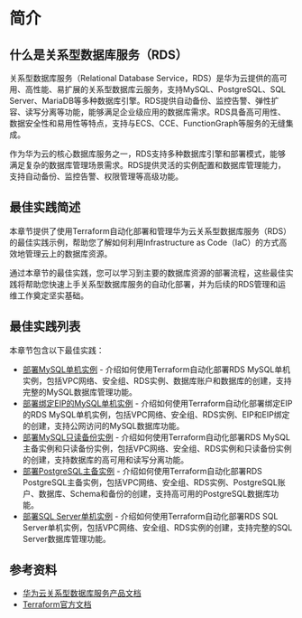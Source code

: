 # 简介

## 什么是关系型数据库服务（RDS）

关系型数据库服务（Relational Database Service，RDS）是华为云提供的高可用、高性能、易扩展的关系型数据库云服务，支持MySQL、PostgreSQL、SQL Server、MariaDB等多种数据库引擎。RDS提供自动备份、监控告警、弹性扩容、读写分离等功能，能够满足企业级应用的数据库需求。RDS具备高可用性、数据安全性和易用性等特点，支持与ECS、CCE、FunctionGraph等服务的无缝集成。

作为华为云的核心数据库服务之一，RDS支持多种数据库引擎和部署模式，能够满足复杂的数据库管理场景需求。RDS提供灵活的实例配置和数据库管理能力，支持自动备份、监控告警、权限管理等高级功能。

## 最佳实践简述

本章节提供了使用Terraform自动化部署和管理华为云关系型数据库服务（RDS）的最佳实践示例，帮助您了解如何利用Infrastructure as Code（IaC）的方式高效地管理云上的数据库资源。

通过本章节的最佳实践，您可以学习到主要的数据库资源的部署流程，这些最佳实践将帮助您快速上手关系型数据库服务的自动化部署，并为后续的RDS管理和运维工作奠定坚实基础。

## 最佳实践列表

本章节包含以下最佳实践：

* [部署MySQL单机实例](mysql_single_instance.md) - 介绍如何使用Terraform自动化部署RDS MySQL单机实例，包括VPC网络、安全组、RDS实例、数据库账户和数据库的创建，支持完整的MySQL数据库管理功能。
* [部署绑定EIP的MySQL单机实例](mysql_single_instance_with_eip.md) - 介绍如何使用Terraform自动化部署绑定EIP的RDS MySQL单机实例，包括VPC网络、安全组、RDS实例、EIP和EIP绑定的创建，支持公网访问的MySQL数据库功能。
* [部署MySQL只读备份实例](mysql_read_replica_instance.md) - 介绍如何使用Terraform自动化部署RDS MySQL主备实例和只读备份实例，包括VPC网络、安全组、RDS实例和只读备份实例的创建，支持数据库的高可用和读写分离功能。
* [部署PostgreSQL主备实例](postgresql_ha_instance.md) - 介绍如何使用Terraform自动化部署RDS PostgreSQL主备实例，包括VPC网络、安全组、RDS实例、PostgreSQL账户、数据库、Schema和备份的创建，支持高可用的PostgreSQL数据库功能。
* [部署SQL Server单机实例](sqlserver_single_instance.md) - 介绍如何使用Terraform自动化部署RDS SQL Server单机实例，包括VPC网络、安全组、RDS实例的创建，支持完整的SQL Server数据库管理功能。

## 参考资料

- [华为云关系型数据库服务产品文档](https://support.huaweicloud.com/rds/index.html)
- [Terraform官方文档](https://www.terraform.io/docs/index.html)
